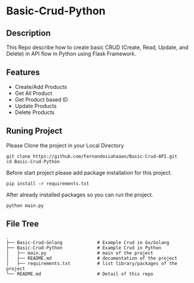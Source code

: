 # Basic-Crud-Python

## Description

This Repo describe how to create basic CRUD (Create, Read, Update, and Delete) in API flow in Python using Flask Framework.

## Features

- Create/Add Products
- Get All Product
- Get Product based ID
- Update Products
- Delete Products

## Runing Project

Please Clone the project in your Local Directory

```
git clone https://github.com/Fernandosiahaaan/Basic-Crud-API.git
cd Basic-Crud-Python
```

Before start project please add package installation for this project.

```
pip install -r requirements.txt
```

After already installed packages so you can run the project.

```
python main.py
```

## File Tree

```
.
├── Basic-Crud-Golang             # Example Crud in Go/Golang
├── Basic-Crud-Python             # Example Crud in Python
│   ├── main.py                   # main of the project
│   ├── README.md                 # documentation of the project
│   ├── requirements.txt          # list library/packages of the project
└── README.md                     # Detail of this repo

```
